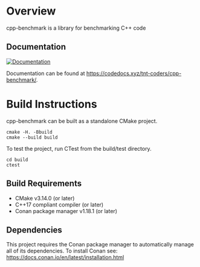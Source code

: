 # Overview

cpp-benchmark is a library for benchmarking C++ code

## Documentation

[![Documentation](https://codedocs.xyz/tnt-coders/cpp-benchmark.svg)](https://codedocs.xyz/tnt-coders/cpp-benchmark/)

Documentation can be found at <https://codedocs.xyz/tnt-coders/cpp-benchmark/>.

# Build Instructions

cpp-benchmark can be built as a standalone CMake project.

    cmake -H. -Bbuild
    cmake --build build

To test the project, run CTest from the build/test directory.

    cd build
    ctest

## Build Requirements

* CMake v3.14.0 (or later)
* C++17 compliant compiler (or later)
* Conan package manager v1.18.1 (or later)

## Dependencies

This project requires the Conan package manager to automatically manage all of its dependencies. To install Conan see: https://docs.conan.io/en/latest/installation.html
